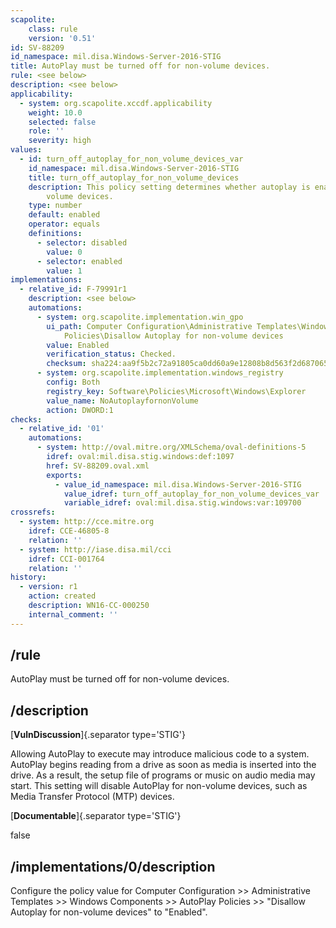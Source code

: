 ```yaml
---
scapolite:
    class: rule
    version: '0.51'
id: SV-88209
id_namespace: mil.disa.Windows-Server-2016-STIG
title: AutoPlay must be turned off for non-volume devices.
rule: <see below>
description: <see below>
applicability:
  - system: org.scapolite.xccdf.applicability
    weight: 10.0
    selected: false
    role: ''
    severity: high
values:
  - id: turn_off_autoplay_for_non_volume_devices_var
    id_namespace: mil.disa.Windows-Server-2016-STIG
    title: turn_off_autoplay_for_non_volume_devices
    description: This policy setting determines whether autoplay is enabled for non
        volume devices.
    type: number
    default: enabled
    operator: equals
    definitions:
      - selector: disabled
        value: 0
      - selector: enabled
        value: 1
implementations:
  - relative_id: F-79991r1
    description: <see below>
    automations:
      - system: org.scapolite.implementation.win_gpo
        ui_path: Computer Configuration\Administrative Templates\Windows Components\AutoPlay
            Policies\Disallow Autoplay for non-volume devices
        value: Enabled
        verification_status: Checked.
        checksum: sha224:aa9f5b2c72a91805ca0dd60a9e12808b8d563f2d6870655b33bbffd6
      - system: org.scapolite.implementation.windows_registry
        config: Both
        registry_key: Software\Policies\Microsoft\Windows\Explorer
        value_name: NoAutoplayfornonVolume
        action: DWORD:1
checks:
  - relative_id: '01'
    automations:
      - system: http://oval.mitre.org/XMLSchema/oval-definitions-5
        idref: oval:mil.disa.stig.windows:def:1097
        href: SV-88209.oval.xml
        exports:
          - value_id_namespace: mil.disa.Windows-Server-2016-STIG
            value_idref: turn_off_autoplay_for_non_volume_devices_var
            variable_idref: oval:mil.disa.stig.windows:var:109700
crossrefs:
  - system: http://cce.mitre.org
    idref: CCE-46805-8
    relation: ''
  - system: http://iase.disa.mil/cci
    idref: CCI-001764
    relation: ''
history:
  - version: r1
    action: created
    description: WN16-CC-000250
    internal_comment: ''
---
```



## /rule

AutoPlay must be turned off for non-volume devices.

## /description

[**VulnDiscussion**]{.separator type='STIG'}

Allowing AutoPlay to execute may introduce malicious code to a system. AutoPlay begins reading from a drive as soon as media is inserted into the drive. As a result, the setup file of programs or music on audio media may start. This setting will disable AutoPlay for non-volume devices, such as Media Transfer Protocol (MTP) devices.

[**Documentable**]{.separator type='STIG'}

false

## /implementations/0/description

Configure the policy value for Computer Configuration >> Administrative Templates >> Windows Components >> AutoPlay Policies >> "Disallow Autoplay for non-volume devices" to "Enabled".
